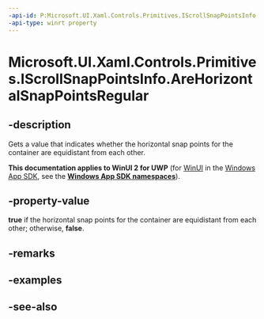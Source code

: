 ```yaml
---
-api-id: P:Microsoft.UI.Xaml.Controls.Primitives.IScrollSnapPointsInfo.AreHorizontalSnapPointsRegular
-api-type: winrt property
---
```


<!-- Property syntax
public bool AreHorizontalSnapPointsRegular { get; }
-->

# Microsoft.UI.Xaml.Controls.Primitives.IScrollSnapPointsInfo.AreHorizontalSnapPointsRegular

## -description
Gets a value that indicates whether the horizontal snap points for the container are equidistant from each other.

**This documentation applies to WinUI 2 for UWP** (for [WinUI](/windows/apps/winui/winui3/) in the [Windows App SDK](/windows/apps/windows-app-sdk/), see the **[Windows App SDK namespaces](/windows/windows-app-sdk/api/winrt/)**).

## -property-value
**true** if the horizontal snap points for the container are equidistant from each other; otherwise, **false**.

## -remarks

## -examples

## -see-also
